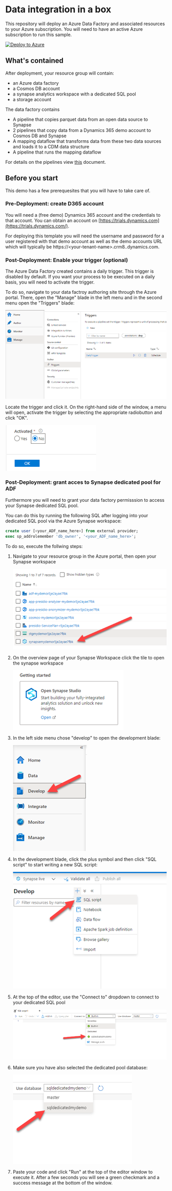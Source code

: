 # Data integration in a box

This repository will deploy an Azure Data Factory and associated resources to your Azure subscription. You will need to have an active Azure subscription to run this sample. 

[![Deploy to Azure](https://aka.ms/deploytoazurebutton)](https://portal.azure.com/#create/Microsoft.Template/uri/https%3A%2F%2Fraw.githubusercontent.com%2Fbenkettner%2FADFDemoDeploy%2Fmain%2Ftemplate.json)


## What's contained

After deployment, your resource group will contain: 

* an Azure data factory 
* a Cosmos DB account
* a synapse analytics workspace with a dedicated SQL pool
* a storage account

The data factory contains 

* A pipeline that copies parquet data from an open data source to Synapse 
* 2 pipelines that copy data from a Dynamics 365 demo account to Cosmos DB and Synapse
* A mapping dataflow that transforms data from these two data sources and loads it to a CDM data structure
* A pipeline that runs the mapping dataflow

For details on the pipelines view [this](Pipelines.md) document. 

## Before you start

This demo has a few prerequesites that you will have to take care of.

### Pre-Deployment: create D365 account
You will need a (free demo) Dynamics 365 account and the credentials to that account. You can obtain an account on [https://trials.dynamics.com](https://trials.dynamics.com/).

For deploying this template you will need the username and password for a user registered with that demo account as well as the demo accounts URL which will typically be https://\<your-tenant-name\>.crm8..dynamics.com.

### Post-Deployment: Enable your trigger (optional)
The Azure Data Factory created contains a daily trigger. This trigger is disabled by default. If you want your process to be executed on a daily basis, you will need to activate the trigger. 

To do so, navigate to your data factroy authoring site through the Azure portal. There, open the "Manage" blade in the left menu and in the second menu open the "Triggers" blade:

![Locate your trigger](images/ActivateTrigger01.png?raw=true) 

Locate the trigger and click it. On the right-hand side of the window, a menu will open, activate the trigger by selecting the appropriate radiobutton and click "OK".

![Activate your trigger](images/ActivateTrigger02.png?raw=true) 

### Post-Deployment: grant acces to Synapse dedicated pool for ADF
Furthermore you will need to grant your data factory permisssion to access your Synapse dedicated SQL pool. 

You can do this by running the following SQL after logging into your dedicated SQL pool via the Azure Synapse workspace:

```sql
create user [<your_ADF_name_here>] from external provider;
exec sp_addrolemember 'db_owner', '<your_ADF_name_here>';
```

To do so, execute the follwing steps: 

1. Navigate to your resource group in the Azure portal, then open your Synapse workspace 

    ![Open Synapse Overview](images/sql-dedicated-pool-permissions.-01.png?raw=true)

2. On the overview page of your Synapse Workspace click the tile to open the synapse workspace 

    ![Open Synapse Workspace](images/sql-dedicated-pool-permissions.-02.png?raw=true)

3. In the left side menu chose "develop" to open the development blade: 

    ![Open develpment pane](images/sql-dedicated-pool-permissions.-03.png?raw=true)

4. In the development blade, click the plus symbol and then click "SQL script" to start writing a new SQL script: 

    ![Start new SQL Script](images/sql-dedicated-pool-permissions.-04.png?raw=true)

5. At the top of the editor, use the "Connect to" dropdown to connect to your dedicated SQL pool 

    ![Open Synapse Workspace](images/sql-dedicated-pool-permissions.-05.png?raw=true)

6. Make sure you have also selected the dedicated pool database: 

    ![Open Synapse Workspace](images/sql-dedicated-pool-permissions.-06.png?raw=true)

7. Paste your code and click "Run" at the top of the editor window to execute it. After a few seconds you will see a green checkmark and a success message at the bottom of the window. 